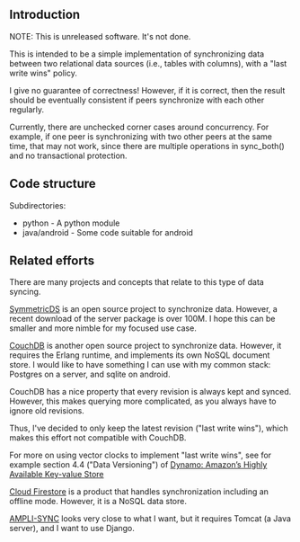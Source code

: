 Introduction
------------

NOTE: This is unreleased software.  It's not done.

This is intended to be a simple implementation of synchronizing data
between two relational data sources (i.e., tables with columns),
with a "last write wins" policy.

I give no guarantee of correctness!  However, if it is correct, then
the result should be eventually consistent if peers synchronize with
each other regularly.

Currently, there are unchecked corner cases around concurrency.
For example, if one peer is synchronizing with two other peers at the
same time, that may not work, since there are multiple operations in
sync_both() and no transactional protection.


Code structure
--------------

Subdirectories:

- python - A python module
- java/android - Some code suitable for android


Related efforts
---------------

There are many projects and concepts that relate to this type of data
syncing.

[SymmetricDS](https://symmetricds.org) is an open source project to synchronize
data.  However, a recent download of the server package is over 100M.
I hope this can be smaller and more nimble for my focused use case.

[CouchDB](https://couchdb.apache.org/) is another open source project to
synchronize data.  However, it requires the Erlang runtime, and implements
its own NoSQL document store.  I would like to have something I can use
with my common stack: Postgres on a server, and sqlite on android.

CouchDB has a nice property that every revision is always kept and
synced.  However, this makes querying more complicated, as you always
have to ignore old revisions.

Thus, I've decided to only keep the latest revision ("last write
wins"), which makes this effort not compatible with CouchDB.

For more on using vector clocks to implement "last write wins", see
for example section 4.4 ("Data Versioning") of [Dynamo: Amazon’s
Highly Available Key-value
Store](https://www.allthingsdistributed.com/2007/10/amazons_dynamo.html)

[Cloud Firestore](https://firebase.google.com/products/firestore/) is a
product that handles synchronization including an offline mode.  However,
it is a NoSQL data store.

[AMPLI-SYNC](https://github.com/sqlite-sync/SQLite-sync.com) looks very
close to what I want, but it requires Tomcat (a Java server), and I want
to use Django.
